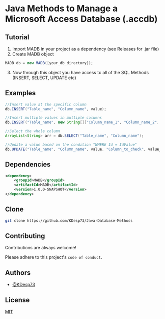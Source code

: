
# Java Methods to Manage a Microsoft Access Database (.accdb)

## Tutorial

1) Import MADB in your project as a dependency (see Releases for .jar file)
2) Create MADB object

```java
MADB db = new MADB([your_db_directory]);
```

3) Now through this object you have access to all of the SQL Methods (INSERT, SELECT, UPDATE etc)

## Examples

```java
//Insert value at the specific column
db.INSERT("Table_name", "Column_name", value);

//Insert multiple values in multiple columns
db.INSERT("Table_name", new String[]{"Column_name_1", "Column_name_2", "Column_name_3"}, new String[]{value1, value2, value3});

//Select the whole column
ArrayList<String> arr = db.SELECT("Table_name", "Column_name");

//Update a value based on the condition "WHERE Id = IdValue"
db.UPDATE("Table_name", "Column_name", value, "Column_to_check", value_to_check);
```

## Dependencies

```xml
<dependency>
    <groupId>MADB</groupId>
    <artifactId>MADB</artifactId>
    <version>1.0.0-SNAPSHOT</version>
</dependency>
```


## Clone

```bash
git clone https://github.com/KDesp73/Java-Database-Methods
```

## Contributing

Contributions are always welcome!

Please adhere to this project's `code of conduct`.

## Authors

- [@KDesp73](https://github.com/KDesp73)


## License

[MIT](https://choosealicense.com/licenses/mit/)

